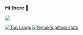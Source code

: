 ### Hi there 👋

![](https://komarev.com/ghpvc/?username=rynuk)

<!--
**rynuk/rynuk** is a ✨ _special_ ✨ repository because its `README.md` (this file) appears on your GitHub profile.

Here are some ideas to get you started:

- 🔭 I’m currently working on ...
- 🌱 I’m currently learning ...
- 👯 I’m looking to collaborate on ...
- 🤔 I’m looking for help with ...
- 💬 Ask me about ...
- 📫 How to reach me: ...
- 😄 Pronouns: ...
- ⚡ Fun fact: ...
-->

[![Top Langs](https://github-readme-stats.vercel.app/api/top-langs/?username=rynuk&hide=css&layout=compact)](https://github.com/anuraghazra/github-readme-stats)
[![Rynuk's github stats](https://github-readme-stats.vercel.app/api?username=rynuk)](https://github.com/anuraghazra/github-readme-stats)
